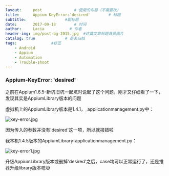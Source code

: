 ```yaml
---
layout:     post              # 使用的布局（不需要改）
title:      Appium KeyError:'desired'        # 标题 
subtitle:                 #副标题
date:       2017-09-18        # 时间
author:     Lacia           # 作者
header-img: img/post-bg-2015.jpg  #这篇文章标题背景图片
catalog: true             # 是否归档
tags:               #标签
    - Android
    - Appium
    - Automation
    - Trouble-shoot
---
```



### Appium-KeyError: 'desired'

之前在Appium1.6.5-新坑旧坑一起坑时说起了这个问题，刚才又仔细看了一下，发现其实是AppiumLibrary版本的问题  

虚拟机上的AppiumLibrary版本是1.4.1，_applicationmanagement.py中：  


![key-error.jpg](http://upload-images.jianshu.io/upload_images/4886646-6a9e55b7fab7e6de.jpg?imageMogr2/auto-orient/strip%7CimageView2/2/w/1240)


因为传入的参数并没有'desired'这一项，所以就报错啦  

我本机1.4.5版本的AppiumLibrary-applicationmanagement.py：  


![key-error1.jpg](http://upload-images.jianshu.io/upload_images/4886646-31f40dcb0b6a8bd6.jpg?imageMogr2/auto-orient/strip%7CimageView2/2/w/1240)


升级AppiumLibrary版本或删掉'desired'之后，case均可以正常运行了，还是推荐升级library版本嗯:sweat_smile:

